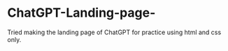 # ChatGPT-Landing-page-

Tried making the landing page of ChatGPT for practice using html and css only.
